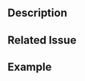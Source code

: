 <!--- Provide a general summary of your changes in the Title above -->

## Description
<!--- Describe your changes in detail -->
<!--  Associate emoji to you changes:
- :book: documentation
- :hammer: function
- :wrench: method
- :shield: tests
- :floppy_disk: data
- :wastebasket: delete
- :arrow_up: new version
- :bug: bug
-->

## Related Issue
<!--- if this closes an issue make sure include e.g., "fix #4", "close #6" or
similar - or if just relates to an issue make sure to mention
it like "#4" -->

## Example
<!--- if introducing a new feature or changing behavior of existing
methods/functions, include an example if possible to do in brief form -->

<!--- Did you remember to include tests? Unless you're just changing
grammar, please include new tests for your change -->
